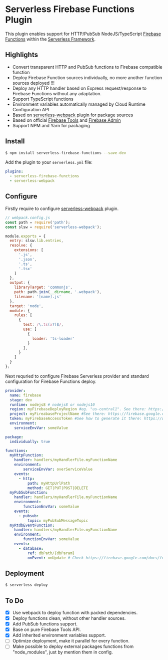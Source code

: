 # Serverless Firebase Functions Plugin

This plugin enables support for HTTP/PubSub NodeJS/TypeScript [Firebase Functions](https://firebase.google.com/products/functions/) within the [Serverless Framework](https://github.com/serverless/serverless).

## Highlights

* Convert transparent HTTP and PubSub functions to Firebase compatible function
* Deploy Firebase Function sources individually, no more another function sources deployed !!!
* Deploy any HTTP handler based on Express request/response to Firebase Functions without any adaptation.
* Support TypeScript functions
* Environment variables automatically managed by Cloud Runtime Configuration API
* Based on [serverless-webpack](https://www.npmjs.com/package/serverless-webpack) plugin for package sources
* Based on official [Firebase Tools](https://www.npmjs.com/package/firebase-tools) and [Firebase Admin](https://www.npmjs.com/package/firebase-admin)
* Support NPM and Yarn for packaging

## Install

```bash
$ npm install serverless-firebase-functions --save-dev
```

Add the plugin to your `serverless.yml` file:

```yaml
plugins:
  - serverless-firebase-functions
  - serverless-webpack
```

## Configure
Firstly require to configure [serverless-webpack](https://www.npmjs.com/package/serverless-webpack) plugin.

```js
// webpack.config.js
const path = require('path');
const slsw = require('serverless-webpack');

module.exports = {
  entry: slsw.lib.entries,
  resolve: {
    extensions: [
      '.js',
      '.json',
      '.ts',
      '.tsx'
    ]
  },
  output: {
    libraryTarget: 'commonjs',
    path: path.join(__dirname, '.webpack'),
    filename: '[name].js'
  },
  target: 'node',
  module: {
    rules: [
      {
        test: /\.ts(x?)$/,
        use: [
          {
            loader: 'ts-loader'
          }
        ],
      }
    ]
  }
};
```

Next requried to configure Firebase Serverless provider and standard configuration for Firebase Functions deploy.

```yaml
provider:
  name: firebase
  stage: dev
  runtime: nodejs8 # nodejs8 or nodejs10
  region: myFirebaseDeployRegion #eg. "us-central1". See there: https://firebase.google.com/docs/functions/locations
  project: myFireabaseProjectName #See there: https://firebase.google.com/docs/projects/learn-more
  token: myFirebaseAccessToken #See how to generate it there: https://www.npmjs.com/package/firebase-tools#using-with-ci-systems
  environment:
    serviceEnvVar: someValue

package:
  individually: true

functions:
  myHttpFunction:
    handler: handlers/myHandlerFile.myFunctionName
    environment:
        serviceEnvVar: overServiceValue
    events:
      - http: 
          path: myHttpUrlPath
          method: GET|PUT|POST|DELETE
  myPubSubFunction:
    handler: handlers/myHandlerFile.myFunctionName
    environment:
        functionEnvVar: someValue
    events:
      - pubsub: 
          topic: myPubSubMessageTopic
  myRtdbEventFunction:
    handler: handlers/myHandlerFile.myFunctionName
    environment:
        functionEnvVar: someValue
    events:
      - database: 
          ref: dbPath/{dbParam} 
          onEvent: onUpdate # Check https://firebase.google.com/docs/functions/database-events#set_the_event_handler
```

## Deployment

```bash
$ serverless deploy
```

## To Do
- [x] Use webpack to deploy function with packed dependencies.
- [x] Deploy functions clean, without other handler sources.
- [x] Add PubSub functions support.
- [x] Base on pure Firebase Tools API.
- [x] Add inherited environment variables support.
- [ ] Optimize deployment, make it parallel for every function.
- [ ] Make possible to deploy external packages functions from "node_modules", just by mention them in config.
